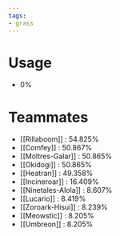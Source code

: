 ```yaml
---
tags:
- grass
---
```

# Usage
- 0%
# Teammates
- [[Rillaboom]] : 54.825%
- [[Comfey]] : 50.867%
- [[Moltres-Galar]] : 50.865%
- [[Okidogi]] : 50.865%
- [[Heatran]] : 49.358%
- [[Incineroar]] : 16.409%
- [[Ninetales-Alola]] : 8.607%
- [[Lucario]] : 8.419%
- [[Zoroark-Hisui]] : 8.239%
- [[Meowstic]] : 8.205%
- [[Umbreon]] : 8.205%